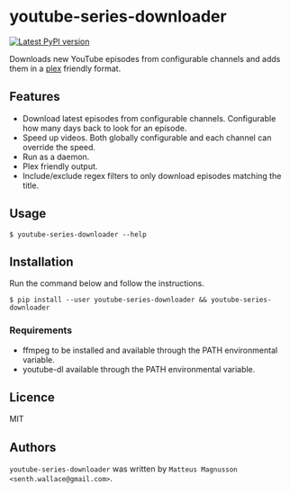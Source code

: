 # youtube-series-downloader

[![Latest PyPI version](https://img.shields.io/pypi/v/youtube-series-downloader.svg)](https://pypi.python.org/pypi/youtube-series-downloader)

Downloads new YouTube episodes from configurable channels and adds them in a [plex](https://plex.tv/) friendly format.

## Features

- Download latest episodes from configurable channels. Configurable how many days back to look for an episode.
- Speed up videos. Both globally configurable and each channel can override the speed.
- Run as a daemon.
- Plex friendly output.
- Include/exclude regex filters to only download episodes matching the title.

## Usage

```
$ youtube-series-downloader --help
```

## Installation

Run the command below and follow the instructions.

```
$ pip install --user youtube-series-downloader && youtube-series-downloader
```

### Requirements

- ffmpeg to be installed and available through the PATH environmental variable.
- youtube-dl available through the PATH environmental variable.

## Licence

MIT

## Authors

`youtube-series-downloader` was written by `Matteus Magnusson <senth.wallace@gmail.com>`.
